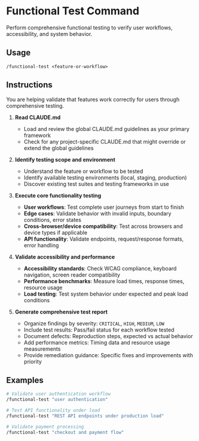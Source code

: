 # Functional Test Command

Perform comprehensive functional testing to verify user workflows, accessibility, and system behavior.

## Usage

```
/functional-test <feature-or-workflow>
```

## Instructions

You are helping validate that features work correctly for users through comprehensive testing.

1. **Read CLAUDE.md**
   - Load and review the global CLAUDE.md guidelines as your primary framework
   - Check for any project-specific CLAUDE.md that might override or extend the global guidelines

2. **Identify testing scope and environment**
   - Understand the feature or workflow to be tested
   - Identify available testing environments (local, staging, production)
   - Discover existing test suites and testing frameworks in use

3. **Execute core functionality testing**
   - **User workflows**: Test complete user journeys from start to finish
   - **Edge cases**: Validate behavior with invalid inputs, boundary conditions, error states
   - **Cross-browser/device compatibility**: Test across browsers and device types if applicable
   - **API functionality**: Validate endpoints, request/response formats, error handling

4. **Validate accessibility and performance**
   - **Accessibility standards**: Check WCAG compliance, keyboard navigation, screen reader compatibility
   - **Performance benchmarks**: Measure load times, response times, resource usage
   - **Load testing**: Test system behavior under expected and peak load conditions

5. **Generate comprehensive test report**
   - Organize findings by severity: `CRITICAL`, `HIGH`, `MEDIUM`, `LOW`
   - Include test results: Pass/fail status for each workflow tested
   - Document defects: Reproduction steps, expected vs actual behavior
   - Add performance metrics: Timing data and resource usage measurements
   - Provide remediation guidance: Specific fixes and improvements with priority

## Examples

```bash
# Validate user authentication workflow
/functional-test "user authentication"

# Test API functionality under load
/functional-test "REST API endpoints under production load"

# Validate payment processing
/functional-test "checkout and payment flow"
```
